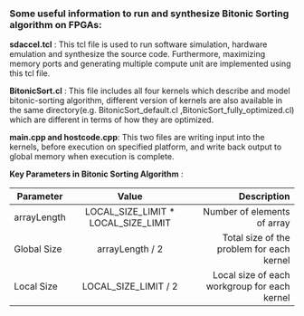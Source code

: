 
### Some useful information to run and synthesize Bitonic Sorting algorithm on FPGAs:

__sdaccel.tcl__ : This tcl file is used to run software simulation, hardware emulation and synthesize the source code. Furthermore, maximizing memory ports and generating multiple compute unit are implemented using this tcl file.

__BitonicSort.cl__ : This file includes all four kernels which describe and model bitonic-sorting algorithm, different version of kernels are also available in the same directory(e.g. BitonicSort_default.cl ,BitonicSort_fully_optimized.cl) which are different in terms of how they are optimized.

__main.cpp and hostcode.cpp__: This two files are writing input into the kernels, before execution on specified platform, and write back output to global memory when execution is complete.


__Key Parameters in Bitonic Sorting Algorithm__ :

|    Parameter      |  Value      | Description    |   
|----------|:-------------:|------:|
|  arrayLength        |  LOCAL_SIZE_LIMIT * LOCAL_SIZE_LIMIT | Number of elements of array  |
|  Global Size        |  arrayLength / 2 | Total size of the problem for each kernel  |
|  Local Size         |  LOCAL_SIZE_LIMIT / 2 |  Local size of each workgroup for each kernel |


















 

